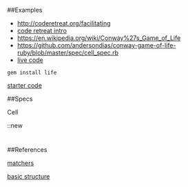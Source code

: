 ##Examples


* http://coderetreat.org/facilitating
* [code retreat intro](https://vimeo.com/18955165)
* https://en.wikipedia.org/wiki/Conway%27s_Game_of_Life
* https://github.com/andersondias/conway-game-of-life-ruby/blob/master/spec/cell_spec.rb
* [live code](https://vimeo.com/31403388)

`gem install life`

[starter code]()

##Specs

Cell

::new

#

##References

[matchers](http://rspec.info/documentation/3.3/rspec-expectations/)

[basic structure](http://rspec.info/documentation/3.3/rspec-core/)